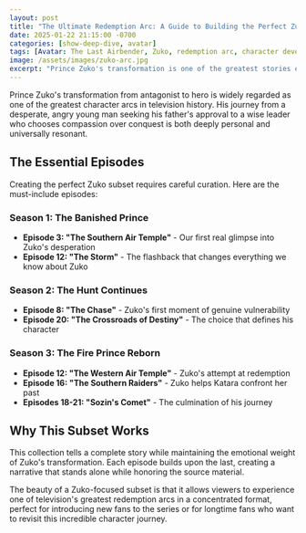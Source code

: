 ```yaml
---
layout: post
title: "The Ultimate Redemption Arc: A Guide to Building the Perfect Zuko Subset in 'Avatar: The Last Airbender'"
date: 2025-01-22 21:15:00 -0700
categories: [show-deep-dive, avatar]
tags: [Avatar: The Last Airbender, Zuko, redemption arc, character development]
image: /assets/images/zuko-arc.jpg
excerpt: "Prince Zuko's transformation is one of the greatest stories ever told on television. But how do you capture it perfectly? We break down the essential episodes you need to create a subset that follows his journey from disgraced prince to Fire Lord."
---
```


Prince Zuko's transformation from antagonist to hero is widely regarded as one of the greatest character arcs in television history. His journey from a desperate, angry young man seeking his father's approval to a wise leader who chooses compassion over conquest is both deeply personal and universally resonant.

## The Essential Episodes

Creating the perfect Zuko subset requires careful curation. Here are the must-include episodes:

### Season 1: The Banished Prince
- **Episode 3: "The Southern Air Temple"** - Our first real glimpse into Zuko's desperation
- **Episode 12: "The Storm"** - The flashback that changes everything we know about Zuko

### Season 2: The Hunt Continues  
- **Episode 8: "The Chase"** - Zuko's first moment of genuine vulnerability
- **Episode 20: "The Crossroads of Destiny"** - The choice that defines his character

### Season 3: The Fire Prince Reborn
- **Episode 12: "The Western Air Temple"** - Zuko's attempt at redemption
- **Episode 16: "The Southern Raiders"** - Zuko helps Katara confront her past
- **Episodes 18-21: "Sozin's Comet"** - The culmination of his journey

## Why This Subset Works

This collection tells a complete story while maintaining the emotional weight of Zuko's transformation. Each episode builds upon the last, creating a narrative that stands alone while honoring the source material.

The beauty of a Zuko-focused subset is that it allows viewers to experience one of television's greatest redemption arcs in a concentrated format, perfect for introducing new fans to the series or for longtime fans who want to revisit this incredible character journey.
